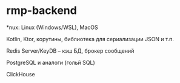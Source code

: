 # rmp-backend

*nux: Linux (Windows/WSL), MacOS

Kotlin, Ktor, корутины, библиотека для сериализации JSON и т.п.

Redis Server/KeyDB – кэш БД, брокер сообщений

PostgreSQL и аналоги (гольй SQL)

ClickHouse
